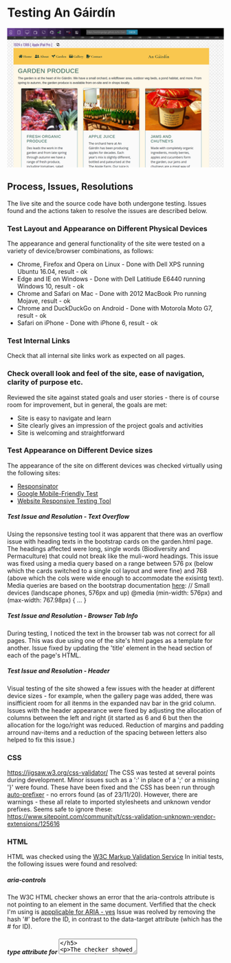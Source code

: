 # Testing An Gáirdín
![Testing An Gairdin](assets/images/readme-images/testing_devices.png)

## Process, Issues, Resolutions
The live site and the source code have both undergone testing. Issues found and the actions taken to resolve the issues are described below.

### Test Layout and Appearance on Different Physical Devices
The appearance and general functionality of the site were tested on a variety of device/browser combinations, as follows:
* Chrome, Firefox and Opera on Linux - Done with Dell XPS running Ubuntu 16.04, result - ok
* Edge and IE on Windows - Done with Dell Latitiude E6440 running Windows 10, result - ok
* Chrome and Safari on Mac - Done with 2012 MacBook Pro running Mojave, result - ok
* Chrome and DuckDuckGo on Android - Done with Motorola Moto G7, result - ok 
* Safari on iPhone - Done with iPhone 6, result - ok

### Test Internal Links
Check that all internal site links work as expected on all pages. 

### Check overall look and feel of the site, ease of navigation, clarity of purpose etc.
Reviewed the site against stated goals and user stories - there is of course room for improvement, but in general, the goals are met:
* Site is easy to navigate and learn
* Site clearly gives an impression of the project goals and activities
* Site is welcoming and straightforward

### Test Appearance on Different Device sizes
The appearance of the site on different devices was checked virtually using the following sites:
* [Responsinator](https://www.responsinator.com/)
* [Google Mobile-Friendly Test](https://search.google.com/test/mobile-friendly?id=mIL9sVD5nQCR2mLTbFnEUg)
* [Website Responsive Testing Tool](http://responsivetesttool.com/)

##### Test Issue and Resolution - Text Overflow
Using the repsonsive testing tool it was apparent that there was an overflow issue with heading texts in the bootstrap cards on the garden.html page. The headings affected were long, single words (Biodiversity and Permaculture) that could not break like the muli-word headings. This issue was fixed using a media query based on a range between 576 px (below which the cards switched to a single col layout and were fine) and 768 (above which the cols were wide enough to accommodate the exisintg text).
Media queries are based on the bootstrap documentation [here](https://getbootstrap.com/docs/4.0/layout/overview/): 
// Small devices (landscape phones, 576px and up)
@media (min-width: 576px) and (max-width: 767.98px) { ... }

##### Test Issue and Resolution - Browser Tab Info
During testing, I noticed the text in the browser tab was not correct for all pages. This was due using one of the site's html pages as a template for another.
Issue fixed by updating the 'title' element in the head section of each of the page's HTML. 

##### Test Issue and Resolution - Header
Visual testing of the site showed a few issues with the header at different device sizes - for example, when the gallery page was added, there was insifficient room for all itenms in the expanded nav bar in the grid column.
Issues with the header appearance were fixed by adjusting the allocation of columns between the left and right (it started as 6 and 6 but then the allocation for the logo/right was reduced. Reduction of margins and padding arround nav-items and a reduction of the spacing between letters also helped to fix this issue.)


### CSS
https://jigsaw.w3.org/css-validator/
The CSS was tested at several points during development. Minor issues such as a ':' in place of a ';' or a missing '}' were found.
These have been fixed and the CSS has been run through [auto-prefixer](https://autoprefixer.github.io/) - no errors found (as of 23/11/20).
However, there are warnings - these all relate to imported stylesheets and unknown vendor prefixes. Seems safe to ignore these:
https://www.sitepoint.com/community/t/css-validation-unknown-vendor-extensions/125616


### HTML
HTML was checked using the [W3C Markup Validation Service](https://validator.w3.org/)
In initial tests, the following issues were found and resolved:

##### aria-controls
The W3C HTML checker shows an error that the aria-controls attribute is not pointing to an element in the same document. 
Verfified that the check I'm using is [appplicable for ARIA - yes](https://w3c.github.io/using-aria/#validation) 
Issue was reolved by removing the hash '#' before the ID, in contrast to the data-target attribute (which has the # for ID).

##### type attribute for <textarea>
The checker showed an error where I had included "type=text" for the textarea in the contact form.
After checking https://www.w3schools.com/tags/tag_textarea.asp and https://www.w3schools.com/tags/att_input_type.asp - I have verified this is an incorrect use of the type attribute and have therefore removed it.
Tested for any impact on functionality of the textarea - none.

As of 23/11/20, test results for each page in the W3C validation service show no errors or warnings: "Document checking completed. No errors or warnings to show."

#### Test mobility
https://search.google.com/test/mobile-friendly
Tested 17 Novemeber, 2020
Result: Page is mobile friendly

#### Test contrast
https://color.a11y.com/
Initial test show insufficient contrast in text on circle overlay on home page - this has been fixed (increased font size and changed colour)
The test still shows insufficient contrast for the copyright info on the footer. I have assessed this visually and in light of the fact that the text is intended to be 'small print' and have decided to keep the footer colour. This decision is based on the purpose of the content (copyright info only), visual assessment of the page, consideration of the overall look and feel of the site, and is also part-inspired by the information here: https://uxmovement.com/buttons/the-myths-of-color-contrast-accessibility/

#### Test cross-browser
https://app.crossbrowsertesting.com/public/i04a6e9c0e8a8600/screenshots/z2aa92594c65a69493d6

##### Test Issue and resolution - rel="noreferrer"
Action item (done) from this test was to include rel="noopener" or rel="noreferrer" to external links
Resource: https://web.dev/external-anchors-use-rel-noopener/


